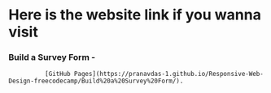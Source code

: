 # Here is the website link if you wanna visit
### Build a Survey Form - 
              [GitHub Pages](https://pranavdas-1.github.io/Responsive-Web-Design-freecodecamp/Build%20a%20Survey%20Form/). 
